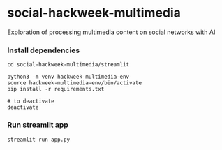 # social-hackweek-multimedia
Exploration of processing multimedia content on social networks with AI


### Install dependencies 
```
cd social-hackweek-multimedia/streamlit

python3 -m venv hackweek-multimedia-env
source hackweek-multimedia-env/bin/activate
pip install -r requirements.txt

# to deactivate
deactivate
```

### Run streamlit app
```
streamlit run app.py
```

